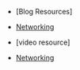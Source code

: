 
- [Blog Resources]

- [Networking](https://neprone.hashnode.dev/basics-of-computer-networking)

- [video resource]

- [Networking](https://youtu.be/IPvYjXCsTg8?si=mdct0HwlNJV8B7EG)